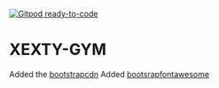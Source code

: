 [![Gitpod ready-to-code](https://img.shields.io/badge/Gitpod-ready--to--code-blue?logo=gitpod)](https://gitpod.io/#https://github.com/SNMcdarby/XEXTY-GYM)

# XEXTY-GYM
Added the  [bootstrapcdn](https://link)
Added [bootsrapfontawesome](https://link)

